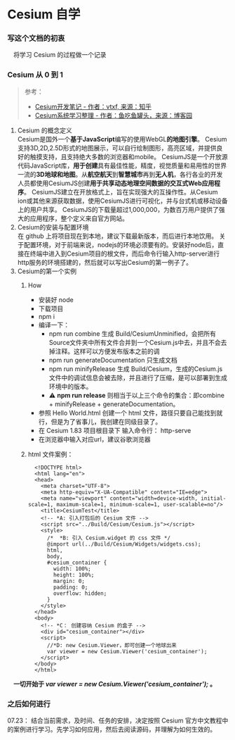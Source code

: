 # **Cesium 自学**

### 写这个文档的初衷
&emsp;将学习 Cesium 的过程做一个记录
### Cesium 从 0 到 1
<!-- ###### 刚才冒出来一个思路：可以依照 cesium 项目从0到1的过程来学习，毕竟这段时间上班确实也就是看文档了。那就全身心的看看。 -->

> 参考：
> - [Cesium开发笔记 - 作者：vtxf, 来源：知乎](https://zhuanlan.zhihu.com/p/80904975)
> - [Cesium系统学习整理 - 作者：鱼吃鱼罐头，来源：博客园](https://www.cnblogs.com/yxd000/p/13743778.html)


  1. Cesium 的概念定义 <br/>
    Cesium是国外一个**基于JavaScript**编写的使用WebGL**的地图引擎**。
    Cesium支持3D,2D,2.5D形式的地图展示，可以自行绘制图形，高亮区域，并提供良好的触摸支持，且支持绝大多数的浏览器和mobile。
    CesiumJS是一个开放源代码JavaScript库，**用于创建**具有最佳性能，精度，视觉质量和易用性的世界一流的**3D地球和地图**。从**航空航天**到**智慧城市**再到**无人机**，各行各业的开发人员都使用CesiumJS创建**用于共享动态地理空间数据的交互式Web应用程序**。
    CesiumJS建立在开放格式上，旨在实现强大的互操作性。从Cesium ion或其他来源获取数据，使用CesiumJS进行可视化，并与台式机或移动设备上的用户共享。
    CesiumJS的下载量超过1,000,000，为数百万用户提供了强大的应用程序，整个定义来自官方网站。
  2. Cesium的安装与配置环境 <br/>
    在 github 上将项目现在到本地，建议下载最新版本，而后进行本地饮用。
    关于配置环境，对于前端来说，nodejs的环境必须要有的。安装好node后，直接在终端中进入到Cesium项目的根文件，而后命令行输入http-server进行http服务的环境搭建的，然后就可以写出Cesium的第一例子了。
  3. Cesium的第一个实例 <br/>
     1. How
        - 安装好 node
        - 下载项目
        - npm i
        - 编译一下：
            * npm run combine 生成 Build/CesiumUnminified，会把所有Source文件夹中所有文件合并到一个Cesium.js中去，并且不会去掉注释。这样可以方便发布版本之前的调
            * npm run generateDocumentation 只生成文档
            * npm run minifyRelease 生成 Build/Cesium，生成的Cesium.js文件中的调试信息会被去除，并且进行了压缩，是可以部署到生成环境中的版本。
            * ⚠️ **npm run release** 则相当于以上三个命令的集合：即combine + minifyRelease + generateDocumentation。
        - 参照 Hello World.html 创建一个 html 文件，路径只要自己能找到就行，但是为了省事儿，我创建在同级目录了。
        - 在 Cesium 1.83 项目根目录下 输入命令行： http-serve
        - 在浏览器中输入对应url，建议谷歌浏览器
     2. html 文件案例：

        ```
          <!DOCTYPE html>
          <html lang="en">
          <head>
            <meta charset="UTF-8">
            <meta http-equiv="X-UA-Compatible" content="IE=edge">
            <meta name="viewport" content="width=device-width, initial-scale=1, maximum-scale=1, minimum-scale=1, user-scalable=no"/>
            <title>CesiumTest</title>
            <!-- *A: 引入打包后的 Cesium 文件 -->
            <script src="../Build/Cesium/Cesium.js"></script>
            <style>
              /*  *B: 引入 Cesium.widget 的 css 文件 */
              @import url(../Build/Cesium/Widgets/widgets.css);
              html,
              body,
              #cesium_container {
                width: 100%;
                height: 100%;
                margin: 0;
                padding: 0;
                overflow: hidden;
              }
            </style>
          </head>
          <body>
            <!-- *C： 创建容纳 Cesium 的盒子 -->
            <div id="cesium_container"></div>
            <script>
              //*D: new Cesium.Viewer，即可创建一个地球出来
              var viewer = new Cesium.Viewer('cesium_container');
            </script>
          </body>
          </html>
        ```

&emsp;**一切开始于  *var viewer = new Cesium.Viewer('cesium_container');*  。**<br/>
<!-- [Cesium.Viewer](Cesium-Viewer.md) -->

### 之后如何进行
 07.23： 结合当前需求，及时间、任务的安排，决定按照 Cesium 官方中文教程中的案例进行学习。先学习如何应用，然后去阅读源码，并理解为如何生效的。

